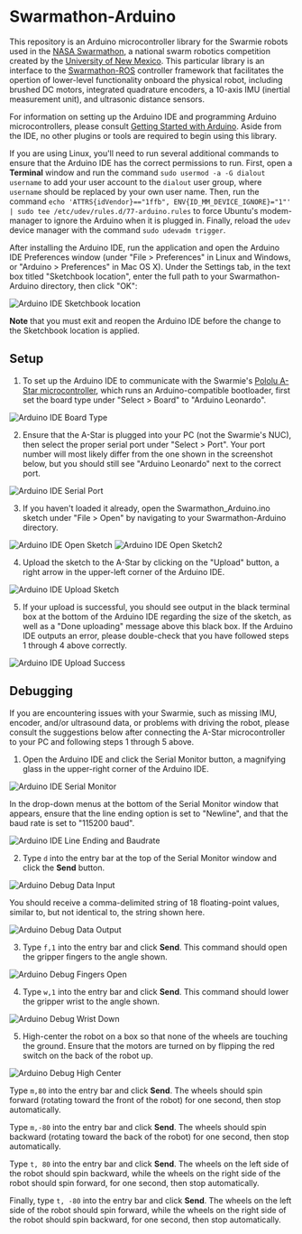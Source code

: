 Swarmathon-Arduino
==============

This repository is an Arduino microcontroller library for the Swarmie robots used in the [NASA Swarmathon](http://www.nasaswarmathon.com), a national swarm robotics competition created by the [University of New Mexico](http://www.unm.edu/). This particular library is an interface to the [Swarmathon-ROS](https://github.com/BCLab-UNM/Swarmathon-ROS) controller framework that facilitates the opertion of lower-level functionality onboard the physical robot, including brushed DC motors, integrated quadrature encoders, a 10-axis IMU (inertial measurement unit), and ultrasonic distance sensors.

For information on setting up the Arduino IDE and programming Arduino microcontrollers, please consult [Getting Started with Arduino](https://www.arduino.cc/en/Guide/HomePage). Aside from the IDE, no other plugins or tools are required to begin using this library.

If you are using Linux, you'll need to run several additional commands to ensure that the Arduino IDE has the correct permissions to run. First, open a **Terminal** window and run the command `sudo usermod -a -G dialout username` to add your user account to the `dialout` user group, where `username` should be replaced by your own user name. Then, run the command `echo 'ATTRS{idVendor}=="1ffb", ENV{ID_MM_DEVICE_IGNORE}="1"' | sudo tee /etc/udev/rules.d/77-arduino.rules` to force Ubuntu's modem-manager to ignore the Arduino when it is plugged in. Finally, reload the `udev` device manager with the command `sudo udevadm trigger`.

After installing the Arduino IDE, run the application and open the Arduino IDE Preferences window (under "File > Preferences" in Linux and Windows, or "Arduino > Preferences" in Mac OS X). Under the Settings tab, in the text box titled "Sketchbook location", enter the full path to your Swarmathon-Arduino directory, then click "OK":

![Arduino IDE Sketchbook location](http://swarmathon.cs.unm.edu/img/Sketchbook.png)

**Note** that you must exit and reopen the Arduino IDE before the change to the Sketchbook location is applied.

## Setup

1. To set up the Arduino IDE to communicate with the Swarmie's [Pololu A-Star microcontroller](https://www.pololu.com/product/3104), which runs an Arduino-compatible bootloader, first set the board type under "Select > Board" to "Arduino Leonardo".

  ![Arduino IDE Board Type](https://github.com/BCLab-UNM/Swarmathon-Arduino/blob/master/readmeImages/ArduinoIDEBoardType.png)

2. Ensure that the A-Star is plugged into your PC (not the Swarmie's NUC), then select the proper serial port under "Select > Port". Your port number will most likely differ from the one shown in the screenshot below, but you should still see "Arduino Leonardo" next to the correct port.

  ![Arduino IDE Serial Port](https://github.com/BCLab-UNM/Swarmathon-Arduino/blob/master/readmeImages/ArduinoIDESerialPort.png)

3. If you haven't loaded it already, open the Swarmathon_Arduino.ino sketch under "File > Open" by navigating to your Swarmathon-Arduino directory.

  ![Arduino IDE Open Sketch](https://github.com/BCLab-UNM/Swarmathon-Arduino/blob/master/readmeImages/ArduinoIDEOpenSketch.png)
  ![Arduino IDE Open Sketch2](https://github.com/BCLab-UNM/Swarmathon-Arduino/blob/master/readmeImages/ArduinoIDEOpenSketch2.png)

4. Upload the sketch to the A-Star by clicking on the "Upload" button, a right arrow in the upper-left corner of the Arduino IDE.

  ![Arduino IDE Upload Sketch](https://github.com/BCLab-UNM/Swarmathon-Arduino/blob/master/readmeImages/ArduinoIDEUploadSketch.png)

5. If your upload is successful, you should see output in the black terminal box at the bottom of the Arduino IDE regarding the size of the sketch, as well as a "Done uploading" message above this black box. If the Arduino IDE outputs an error, please double-check that you have followed steps 1 through 4 above correctly.

  ![Arduino IDE Upload Success](https://github.com/BCLab-UNM/Swarmathon-Arduino/blob/master/readmeImages/ArduinoIDEUploadSuccess.png)
  

## Debugging

If you are encountering issues with your Swarmie, such as missing IMU, encoder, and/or ultrasound data, or problems with driving the robot, please consult the suggestions below after connecting the A-Star microcontroller to your PC and following steps 1 through 5 above.

1. Open the Arduino IDE and click the Serial Monitor button, a magnifying glass in the upper-right corner of the Arduino IDE.

  ![Arduino IDE Serial Monitor](https://github.com/BCLab-UNM/Swarmathon-Arduino/blob/master/readmeImages/ArduinoIDESerialMonitor.png)

  In the drop-down menus at the bottom of the Serial Monitor window that appears, ensure that the line ending option is set to "Newline", and that the baud rate is set to "115200 baud".

  ![Arduino IDE Line Ending and Baudrate](https://github.com/BCLab-UNM/Swarmathon-Arduino/blob/master/readmeImages/ArduinoIDELineEndingBaudRate.png)

2. Type `d` into the entry bar at the top of the Serial Monitor window and click the **Send** button.

  ![Arduino Debug Data Input](https://github.com/BCLab-UNM/Swarmathon-Arduino/blob/master/readmeImages/ArduinoDebugDataInput.png)

  You should receive a comma-delimited string of 18 floating-point values, similar to, but not identical to, the string shown here.
  
  ![Arduino Debug Data Output](https://github.com/BCLab-UNM/Swarmathon-Arduino/blob/master/readmeImages/ArduinoDebugDataOutput.png)
  
3. Type `f,1` into the entry bar and click **Send**. This command should open the gripper fingers to the angle shown.

  ![Arduino Debug Fingers Open](https://github.com/BCLab-UNM/Swarmathon-Arduino/blob/master/readmeImages/ArduinoDebugFingersOpen.png)
  
4. Type `w,1` into the entry bar and click **Send**. This command should lower the gripper wrist to the angle shown.

  ![Arduino Debug Wrist Down](https://github.com/BCLab-UNM/Swarmathon-Arduino/blob/master/readmeImages/ArduinoDebugWristDown.png)
  
5. High-center the robot on a box so that none of the wheels are touching the ground. Ensure that the motors are turned on by flipping the red switch on the back of the robot up.

  ![Arduino Debug High Center](https://github.com/BCLab-UNM/Swarmathon-Arduino/blob/master/readmeImages/ArduinoDebugHighCenter.png)
  
   Type `m,80` into the entry bar and click **Send**. The wheels should spin forward (rotating toward the front of the robot) for one second, then stop automatically.
  
  Type `m,-80` into the entry bar and click **Send**. The wheels should spin backward (rotating toward the back of the robot) for one second, then stop automatically.
  
  Type `t, 80` into the entry bar and click **Send**. The wheels on the left side of the robot should spin backward, while the wheels on the right side of the robot should spin forward, for one second, then stop automatically.
  
  Finally, type `t, -80` into the entry bar and click **Send**. The wheels on the left side of the robot should spin forward, while the wheels on the right side of the robot should spin backward, for one second, then stop automatically.
